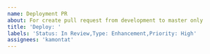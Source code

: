 ```yaml
---
name: Deployment PR
about: For create pull request from development to master only
title: 'Deploy: '
labels: 'Status: In Review,Type: Enhancement,Priority: High'
assignees: 'kamontat'
---
```


<!-- Add features list -->

<!--

Add relate issue by

closes #0, fix #0 ...

-->
